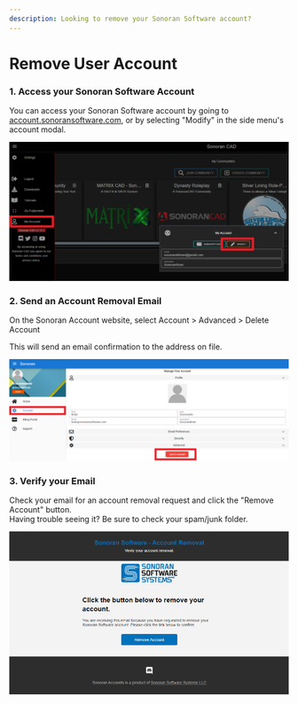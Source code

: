 ```yaml
---
description: Looking to remove your Sonoran Software account?
---
```


# Remove User Account

### 1. Access your Sonoran Software Account

You can access your Sonoran Software account by going to [account.sonoransoftware.com](https://account.sonoransoftware.com), or by selecting "Modify" in the side menu's account modal.

![Sonoran CAD - Modify Account](<../../.gitbook/assets/image (49).png>)

### 2. Send an Account Removal Email

On the Sonoran Account website, select Account > Advanced > Delete Account

This will send an email confirmation to the address on file.

![Sonoran Account - Delete Account](<../../.gitbook/assets/image (10).png>)

### 3. Verify your Email

Check your email for an account removal request and click the "Remove Account" button.\
Having trouble seeing it? Be sure to check your spam/junk folder.

![Sonoran Account - Removal Email](<../../.gitbook/assets/image (60).png>)

